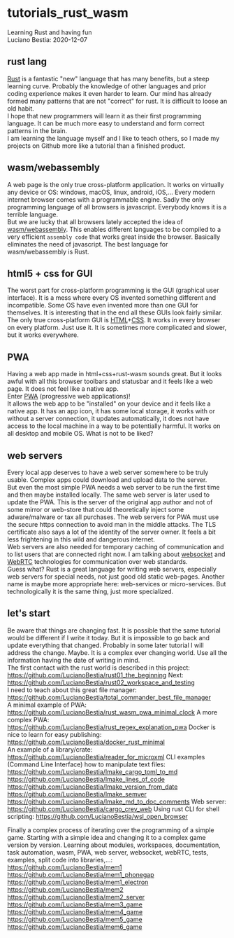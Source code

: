 # tutorials_rust_wasm
Learning Rust and having fun  
Luciano Bestia: 2020-12-07

## rust lang

[Rust](https://www.rust-lang.org/) is a fantastic "new" language that has many benefits, but a steep learning curve.
Probably the knowledge of other languages and prior coding experience makes it even harder to learn. Our mind has already formed many patterns that are not "correct" for rust. It is difficult to loose an old habit.  
I hope that new programmers will learn it as their first programming language. It can be much more easy to understand and form correct patterns in the brain.  
I am learning the language myself and I like to teach others, so I made my projects on Github more like a tutorial than a finished product.  

## wasm/webassembly

A web page is the only true cross-platform application. It works on virtually any device or OS: windows, macOS, linux, android, iOS,...
Every modern internet browser comes with a programmable engine. Sadly the only programming language of all browsers is javascript. Everybody knows it is a terrible language.  
But we are lucky that all browsers lately accepted the idea of [wasm/webassembly](https://www.rust-lang.org/what/wasm). This enables different languages to be compiled to a very efficient `assembly code` that works great inside the browser. Basically eliminates the need of javascript. The best language for wasm/webassembly is Rust. 

## html5 + css for GUI

The worst part for cross-platform programming is the GUI (graphical user interface). It is a mess where every OS invented something different and incompatible. Some OS have even invented more than one GUI for themselves. It is interesting that in the end all these GUIs look fairly similar.  
The only true cross-platform GUI is [HTML](https://developer.mozilla.org/en-US/docs/Web/Guide/HTML/HTML5)+[CSS](https://www.w3schools.com/html/html_css.asp). It works in every browser on every platform. Just use it. It is sometimes more complicated and slower, but it works everywhere.  

## PWA

Having a web app made in html+css+rust-wasm sounds great. But it looks awful with all this browser toolbars and statusbar and it feels like a web page. It does not feel like a native app.  
Enter [PWA](https://developer.mozilla.org/en-US/docs/Web/Progressive_web_apps) (progressive web applications)!  
It allows the web app to be "installed" on your device and it feels like a native app. It has an app icon, it has some local storage, it works with or without a server connection, it updates automatically, it does not have access to the local machine in a way to be potentially harmful. It works on all desktop and mobile OS. What is not to be liked?  

## web servers

Every local app deserves to have a web server somewhere to be truly usable.
Complex apps could download and upload data to the server.  
But even the most simple PWA needs a web server to be run the first time and then maybe installed locally. The same web server is later used to update the PWA. This is the server of the original app author and not of some mirror or web-store that could theoretically inject some adware/malware or tax all purchases. The web servers for PWA must use the secure https connection to avoid man in the middle attacks. The TLS certificate also says a lot of the identity of the server owner. It feels a bit less frightening in this wild and dangerous internet.  
Web servers are also needed for temporary caching of communication and to list users that are connected right now. I am talking about [websocket](https://developer.mozilla.org/en-US/docs/Web/API/WebSocket) and [WebRTC](https://developer.mozilla.org/en-US/docs/Web/API/WebRTC_API) technologies for communication over web standards.  
Guess what? Rust is a great language for writing web servers, especially web servers for special needs, not just good old static web-pages. Another name is maybe more appropriate here: web-services or micro-services. But technologically it is the same thing, just more specialized.  

## let's start

Be aware that things are changing fast. It is possible that the same tutorial would be different if I write it today. But it is impossible to go back and update everything that changed. Probably in some later tutorial I will address the change. Maybe. It is a complex ever changing world. Use all the information having the date of writing in mind.    
The first contact with the rust world is described in this project:
https://github.com/LucianoBestia/rust01_the_beginning
Next:  
https://github.com/LucianoBestia/rust02_workspace_and_testing  
I need to teach about this great file manager:
https://github.com/LucianoBestia/total_commander_best_file_manager  
A minimal example of PWA:
https://github.com/LucianoBestia/rust_wasm_pwa_minimal_clock
A more complex PWA:
https://github.com/LucianoBestia/rust_regex_explanation_pwa
Docker is nice to learn for easy publishing:
https://github.com/LucianoBestia/docker_rust_minimal  
An example of a library/crate:
https://github.com/LucianoBestia/reader_for_microxml
CLI examples (Command Line Interface) how to manipulate text files:
https://github.com/LucianoBestia/lmake_cargo_toml_to_md
https://github.com/LucianoBestia/lmake_lines_of_code
https://github.com/LucianoBestia/lmake_version_from_date
https://github.com/LucianoBestia/lmake_semver
https://github.com/LucianoBestia/lmake_md_to_doc_comments
Web server:
https://github.com/LucianoBestia/cargo_crev_web
Using rust CLI for shell scripting:
https://github.com/LucianoBestia/wsl_open_browser  
  
Finally a complex process of iterating over the programming of a simple game. Starting with a simple idea and changing it to a complex game version by version. Learning about modules, workspaces, documentation, task automation, wasm, PWA, web server, websocket, webRTC, tests, examples, split code into libraries,...:  
https://github.com/LucianoBestia/mem1
https://github.com/LucianoBestia/mem1_phonegap
https://github.com/LucianoBestia/mem1_electron
https://github.com/LucianoBestia/mem2
https://github.com/LucianoBestia/mem2_server
https://github.com/LucianoBestia/mem3_game
https://github.com/LucianoBestia/mem4_game
https://github.com/LucianoBestia/mem5_game
https://github.com/LucianoBestia/mem6_game

